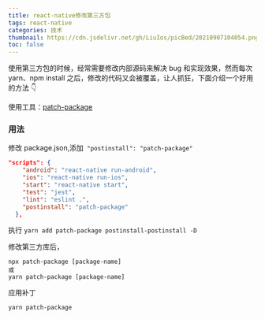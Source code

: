 ```yaml
---
title: react-native修改第三方包
tags: react-native
categories: 技术
thumbnail: https://cdn.jsdelivr.net/gh/LiuIos/picBed/20210907104054.png
toc: false
---
```


使用第三方包的时候，经常需要修改内部源码来解决 bug 和实现效果，然而每次 yarn、npm install 之后，修改的代码又会被覆盖，让人抓狂，下面介绍一个好用的方法 👇

使用工具：[patch-package](https://links.jianshu.com/go?to=https%3A%2F%2Fgithub.com%2Fds300%2Fpatch-package)

### 用法

修改 package.json,添加` "postinstall": "patch-package"`

```json
"scripts": {
    "android": "react-native run-android",
    "ios": "react-native run-ios",
    "start": "react-native start",
    "test": "jest",
    "lint": "eslint .",
    "postinstall": "patch-package"
  },
```

执行 `yarn add patch-package postinstall-postinstall -D`

修改第三方库后，

```
npx patch-package [package-name]
或
yarn patch-package [package-name]
```

应用补丁

```bash
yarn patch-package
```
